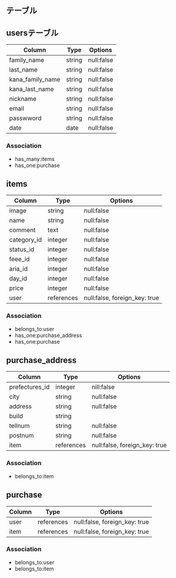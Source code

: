 ## テーブル

## usersテーブル

| Column | Type       | Options         |
| ------ | ---------- | --------------- |
|family_name        | string  | null:false  |
|last_name          | string  | null:false  |
|kana_family_name   | string  | null:false |
|kana_last_name     | string  | null:false |
|nickname          | string  | null:false |
|email             | string  | null:false |
| passwword        | string  | null:false |
| date             | date    | null:false  |

### Association
- has_many:items
- has_one:purchase

## items
| Column | Type       | Options                   |
| ------ | ---------- | --------------------------|
| image       | string     | null:false |
| name        | string     | null:false |
| comment     | text       | null:false |
| category_id | integer    | null:false |
| status_id   | integer    | null:false |
| feee_id     | integer    | null:false |
| aria_id     | integer    | null:false |
| day_id      | integer    | null:false |
| price       | integer    | null:false |
| user        | references | null:false, foreign_key: true|

### Association
- belongs_to:user
- has_one:purchase_address
- has_one:purchase

## purchase_address

| Column | Type       | Options         |
| ------ | ---------- | ----------------|
| prefectures_id | integer | nill:false |
| city           | string  | null:false |
| address        | string  | null:false |
| build          | string  |            |
| tellnum        | string  | null:false | 
| postnum        | string  | null:false |
| item           | references | null:false, foreign_key: true|

### Association
- belongs_to:item

## purchase 
| Column | Type       | Options         |
| ------ | ---------- | ----------------|
|user    | references | null:false, foreign_key: true |
|item    | references | null:false, foreign_key: true |

### Association
- belongs_to:user
- belongs_to:item
